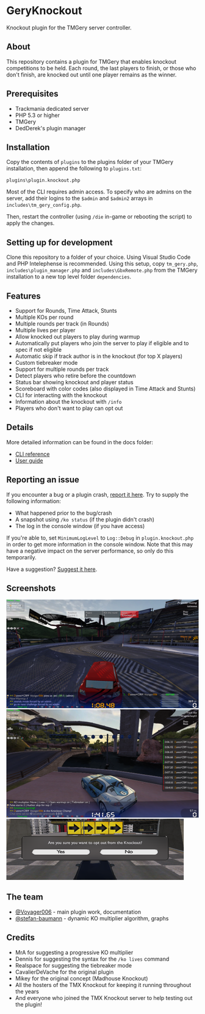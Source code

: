 # GeryKnockout
Knockout plugin for the TMGery server controller.

## About
This repository contains a plugin for TMGery that enables knockout competitions to be held. Each round, the last players to finish, or those who don't finish, are knocked out until one player remains as the winner.

## Prerequisites
- Trackmania dedicated server
- PHP 5.3 or higher
- TMGery
- DedDerek's plugin manager

## Installation
Copy the contents of `plugins` to the plugins folder of your TMGery installation, then append the following to `plugins.txt`:

```
plugins\plugin.knockout.php
```

Most of the CLI requires admin access. To specify who are admins on the server, add their logins to the `$admin` and `$admin2` arrays in `includes\tm_gery_config.php`.

Then, restart the controller (using `/die` in-game or rebooting the script) to apply the changes.

## Setting up for development
Clone this repository to a folder of your choice. Using Visual Studio Code and PHP Intelephense is recommended. Using this setup, copy `tm_gery.php`, `includes\plugin_manager.php` and `includes\GbxRemote.php` from the TMGery installation to a new top level folder `dependencies`.

## Features
- Support for Rounds, Time Attack, Stunts
- Multiple KOs per round
- Multiple rounds per track (in Rounds)
- Multiple lives per player
- Allow knocked out players to play during warmup
- Automatically put players who join the server to play if eligible and to spec if not eligible
- Automatic skip if track author is in the knockout (for top X players)
- Custom tiebreaker mode
- Support for multiple rounds per track
- Detect players who retire before the countdown
- Status bar showing knockout and player status
- Scoreboard with color codes (also displayed in Time Attack and Stunts)
- CLI for interacting with the knockout
- Information about the knockout with `/info`
- Players who don't want to play can opt out

## Details
More detailed information can be found in the docs folder:

- [CLI reference](https://github.com/ManiaExchange/GeryKnockout/blob/main/docs/cli.md)
- [User guide](https://github.com/ManiaExchange/GeryKnockout/blob/main/docs/user-guide.md)

## Reporting an issue
If you encounter a bug or a plugin crash, [report it here](https://github.com/ManiaExchange/GeryKnockout/issues/new/choose). Try to supply the following information:

- What happened prior to the bug/crash
- A snapshot using `/ko status` (if the plugin didn't crash)
- The log in the console window (if you have access)

If you're able to, set `MinimumLogLevel` to `Log::Debug` in `plugin.knockout.php` in order to get more information in the console window. Note that this may have a negative impact on the server performance, so only do this temporarily.

Have a suggestion? [Suggest it here](https://github.com/ManiaExchange/GeryKnockout/issues/new/choose).

## Screenshots
<img src="docs/img/screenshot-1.png" alt="" style="max-height: 400px;">

<img src="docs/img/screenshot-2.png" alt="" style="max-height: 400px;">

<img src="docs/img/screenshot-3.png" alt="" style="max-height: 160px;">

## The team
- [@Voyager006](https://github.com/Voyager006) - main plugin work, documentation
- [@stefan-baumann](https://github.com/stefan-baumann) - dynamic KO multiplier algorithm, graphs

## Credits
- MrA for suggesting a progressive KO multiplier
- Dennis for suggesting the syntax for the `/ko lives` command
- Realspace for suggesting the tiebreaker mode
- CavalierDeVache for the original plugin
- Mikey for the original concept (Madhouse Knockout)
- All the hosters of the TMX Knockout for keeping it running throughout the years
- And everyone who joined the TMX Knockout server to help testing out the plugin!
